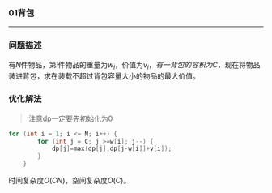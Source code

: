 ### 01背包

---

### 问题描述

有$N$件物品，第$i$件物品的重量为$w_{i}$，价值为$v_{i}$$，有一背包的容积为$$C$，现在将物品装进背包，求在装载不超过背包容量大小的物品的最大价值。



### 优化解法

> 注意dp一定要先初始化为0

```cpp
for (int i = 1; i <= N; i++) {
        for (int j = C; j >=w[i]; j--) {
            dp[j]=max(dp[j],dp[j-w[i]]+v[i]);
        }
    }
```

时间复杂度$O(CN)$，空间复杂度$O(C)$。

